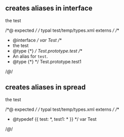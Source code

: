 ## creates aliases in interface
<types>
  <type interface name="Test">
    <prop name="test" alias="test1">the test</prop>
  </type>
</types>

/*@ expected */
/* typal test/temp/types.xml externs */
/**
 * @interface
 */
var Test
/**
 * the test
 * @type {*}
 */
Test.prototype.test
/**
 * An alias for `test`.
 * @type {*}
 */
Test.prototype.test1

/*@*/

## creates aliases in spread
<types>
  <type name="Test">
    <prop name="test" alias="test1">the test</prop>
  </type>
</types>

/*@ expected */
/* typal test/temp/types.xml externs */
/**
 * @typedef {{ test: *, test1: * }}
 */
var Test

/*@*/